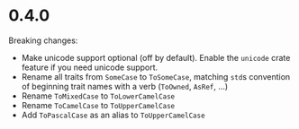 # 0.4.0

Breaking changes:

* Make unicode support optional (off by default). Enable the `unicode` crate
  feature if you need unicode support.
* Rename all traits from `SomeCase` to `ToSomeCase`, matching `std`s convention
  of beginning trait names with a verb (`ToOwned`, `AsRef`, …)
* Rename `ToMixedCase` to `ToLowerCamelCase`
* Rename `ToCamelCase` to `ToUpperCamelCase`
* Add `ToPascalCase` as an alias to `ToUpperCamelCase`
